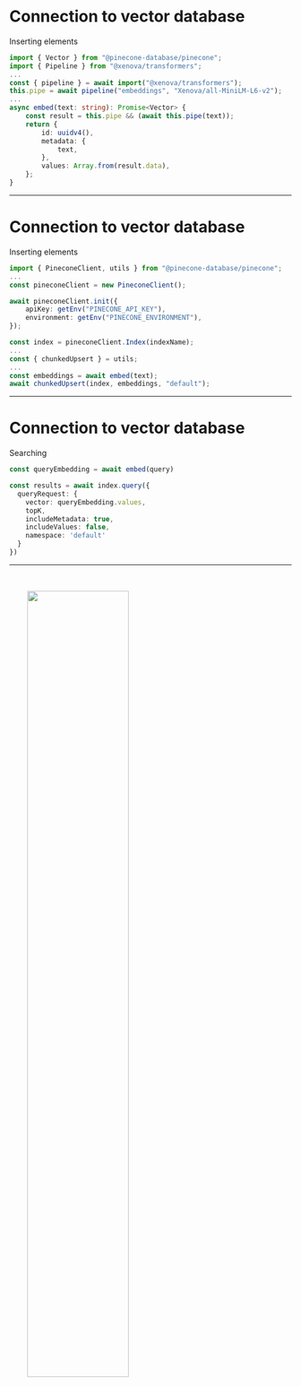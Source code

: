 
# Connection to vector database
Inserting elements

```ts {all|1-2|4-5|7-16|all}
import { Vector } from "@pinecone-database/pinecone";
import { Pipeline } from "@xenova/transformers";
...
const { pipeline } = await import("@xenova/transformers");
this.pipe = await pipeline("embeddings", "Xenova/all-MiniLM-L6-v2");
...
async embed(text: string): Promise<Vector> {
    const result = this.pipe && (await this.pipe(text));
    return {
        id: uuidv4(),
        metadata: {
            text,
        },
        values: Array.from(result.data),
    };
}

```


---


# Connection to vector database

Inserting elements

```ts {all|1-10|1,11-13|14-20|all}
import { PineconeClient, utils } from "@pinecone-database/pinecone";
...
const pineconeClient = new PineconeClient();

await pineconeClient.init({
    apiKey: getEnv("PINECONE_API_KEY"),
    environment: getEnv("PINECONE_ENVIRONMENT"),
});

const index = pineconeClient.Index(indexName);
...
const { chunkedUpsert } = utils;
...
const embeddings = await embed(text);
await chunkedUpsert(index, embeddings, "default");

```

---

# Connection to vector database

Searching

```ts {all|1|3-11|all}
const queryEmbedding = await embed(query)

const results = await index.query({
  queryRequest: {
    vector: queryEmbedding.values,
    topK,
    includeMetadata: true,
    includeValues: false,
    namespace: 'default'
  }
})
```


---


<img src="/batman-question.png" style="width: 60%; padding: 32px; marging-top: 32px;">